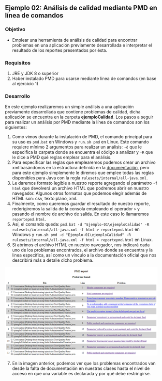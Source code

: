 ## Ejemplo 02: Análisis de calidad mediante PMD en línea de comandos

### Objetivo
- Emplear una herramienta de análisis de calidad para encontrar problemas en una aplicación previamente desarrollada e interpretar el resultado de los reportes presentados por ésta.

### Requisitos
1. JRE y JDK 8 o superior
2. Haber instalado PMD para usarse mediante línea de comandos (en base al ejercicio 1)

### Desarrollo
En este ejemplo realizaremos un simple análisis a una aplicación previamente desarrollada que contiene problemas de calidad, dicha aplicación se encuentra en la carpeta **ejemploCalidad**.
Los pasos a seguir para realizar un análisis por PMD mediante la línea de comandos son los siguientes:

1. Como vimos durante la instalación de PMD, el comando principal para su uso es `pmd.bat` en Windows y `run.sh pmd` en Linux. Este comando requiere mínimo 2 argumentos para realizar un análisis: `-d` que le especifica la carpeta donde se encuentra el código a analizar y `-R` que le dice a PMD qué reglas emplear para el análisis.
2. Para especificar las reglas que emplearemos podemos crear un archivo xml basándonos en la estructura definida en la <a href="https://pmd.github.io/latest/pmd_userdocs_making_rulesets.html">documentación</a>, pero para este ejemplo simplemente le diremos que emplee todas las reglas disponibles para Java con la regla `rulesets/internal/all-java.xml`.
3. Le daremos formato legible a nuestro reporte agregando el parámetro `-f html` que devolverá un archivo HTML que podremos abrir en nuestro navegador. Algunos otros formatos que podemos elegir además de HTML son: csv, texto plano, xml.
4. Finalmente, como queremos guardar el resultado de nuestro reporte, rederigiremos la salida de la consola empleando el operador `>` y pasando el nombre de archivo de salida. En este caso lo llamaremos `reportepmd.html`.
5. Así, el comando queda: `pmd.bat -d "Ejemplo-01\ejemploCalidad" -R rulesets/internal/all-java.xml -f html > reportepmd.html` en Windows y `run.sh pmd -d "Ejemplo-01\ejemploCalidad" -R rulesets/internal/all-java.xml -f html > reportepmd.html` en Linux.
6. Si abrimos el archivo HTML en nuestro navegador, nos indicará cada uno de los problemas encontrados, el archivo donde se encuentra y la linea específica, así como un vínculo a la documentación oficial que nos describirá más a detalle dicho problema.

![imagen](img/01.png)

7. En la imagen anterior, podemos ver que los problemas encontrados van desde la falta de documentación en nuestras clases hasta el nivel de acceso en que una variable es declarada y por qué debe restringirse.
